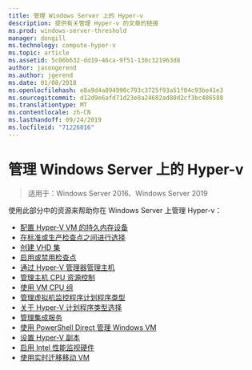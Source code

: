 ```yaml
---
title: 管理 Windows Server 上的 Hyper-v
description: 提供有关管理 Hyper-v 的文章的链接
ms.prod: windows-server-threshold
manager: dongill
ms.technology: compute-hyper-v
ms.topic: article
ms.assetid: 5c06b632-dd19-46ca-9f51-130c321963d8
author: jasongerend
ms.author: jgerend
ms.date: 01/08/2018
ms.openlocfilehash: e8a9d4a894990c793c3725f93a51f04c93be41e3
ms.sourcegitcommit: d12d9e6afd71d23e8a24682ad80d2cf3bc486588
ms.translationtype: MT
ms.contentlocale: zh-CN
ms.lasthandoff: 09/24/2019
ms.locfileid: "71226016"
---
```

# <a name="manage-hyper-v-on-windows-server"></a>管理 Windows Server 上的 Hyper-v

>适用于：Windows Server 2016、Windows Server 2019

使用此部分中的资源来帮助你在 Windows Server 上管理 Hyper-v：

- [配置 Hyper-V VM 的持久内存设备](persistent-memory-cmdlets.md)
- [在标准或生产检查点之间进行选择](Choose-between-standard-or-production-checkpoints-in-Hyper-V.md)
- [创建 VHD 集](Create-VHDSet-file.md)
- [启用或禁用检查点](Enable-or-disable-checkpoints-in-Hyper-V.md)
- [通过 Hyper-V 管理器管理主机](Remotely-manage-Hyper-V-hosts.md)
- [管理主机 CPU 资源控制](manage-hyper-v-minroot-2016.md)
- [使用 VM CPU 组](manage-hyper-v-cpugroups.md)
- [管理虚拟机监控程序计划程序类型](manage-hyper-v-scheduler-types.md)
- [关于 Hyper-V 计划程序类型选择](about-hyper-v-scheduler-type-selection.md)
- [管理集成服务](Manage-Hyper-V-integration-services.md)
- [使用 PowerShell Direct 管理 Windows VM](Manage-Windows-virtual-machines-with-powershell-direct.md)
- [设置 Hyper-V 副本](Set-up-Hyper-V-Replica.md) 
- [启用 Intel 性能监视硬件](Performance-Monitoring-Hardware.md)
- [使用实时迁移移动 VM](Live-migration-overview.md)
